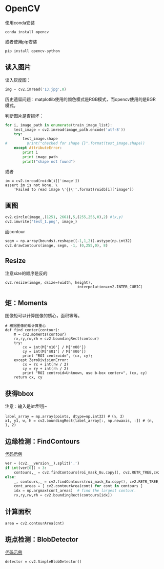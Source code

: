 # OpenCV

使用conda安装

```
conda install opencv
```
或者使用pip安装
```
pip install opencv-python
```

## 读入图片

读入灰度图：

```python
img = cv2.imread('13.jpg',0)
```

历史遗留问题：matplotlib使用的颜色模式是RGB模式，而opencv使用的是BGR模式。

判断图片是否损坏：

```python
for i, image_path in enumerate(train_image_list):
    test_image = cv2.imread(image_path.encode('utf-8'))
    try:
        test_image.shape
#         print("checked for shape {}".format(test_image.shape))
    except AttributeError:
        print i
        print image_path
        print("shape not found")
```

或者

```
im = cv2.imread(roidb[i]['image'])
assert im is not None, \
    'Failed to read image \'{}\''.format(roidb[i]['image'])
```

## 画图

```python
cv2.circle(image_,(1251, 2661),5,(255,255,0),2) #(x,y)
cv2.imwrite('test_1.png', image_)
```
画contour
```python
segm = np.array(bounds).reshape((-1,1,2)).astype(np.int32)
cv2.drawContours(image, segm, -1, (0,255,0), 8)
```


## Resize

注意size的顺序是反的

```
cv2.resize(image, dsize=(width, height), 
                                 interpolation=cv2.INTER_CUBIC)
```

## 矩：Moments

图像矩可以计算图像的质心，面积等等。

```
# 根据图像的矩计算重心 
def find_center(contour):
    M = cv2.moments(contour)
    rx,ry,rw,rh = cv2.boundingRect(contour)
    try:
        cx = int(M['m10'] / M['m00'])
        cy = int(M['m01'] / M['m00'])
        print "ROI centroid=", (cx, cy);
    except ZeroDivisionError:
        cx = rx + int(rw / 2)
        cy = ry + int(rh / 2)
        print "ROI centroid=Unknown, use b-box center=", (cx, cy)
    return cx, cy
```

## 获得bbox

注意：输入是int型哦~

```
label_array = np.array(points, dtype=np.int32) #（n, 2）
x1, y1, w, h = cv2.boundingRect(label_array[:, np.newaxis, :]) # (n, 1, 2)
```

## 边缘检测：FindContours

[代码示例](https://github.com/makelove/OpenCV-Python-Tutorial/blob/master/ch21-%E8%BD%AE%E5%BB%93Contours/21-findContour.py)

```python
ver = (cv2.__version__).split('.')
if int(ver[0]) < 3:
    contours,_ = cv2.findContours(roi_mask_8u.copy(), cv2.RETR_TREE,cv2.CHAIN_APPROX_SIMPLE)
else:
    _, contours,_ = cv2.findContours(roi_mask_8u.copy(), cv2.RETR_TREE,cv2.CHAIN_APPROX_SIMPLE)
    cont_areas = [ cv2.contourArea(cont) for cont in contours ]
    idx = np.argmax(cont_areas)  # find the largest contour.
    rx,ry,rw,rh = cv2.boundingRect(contours[idx])
```

## 计算面积

```
area = cv2.contourArea(cnt)
```

## 斑点检测：BlobDetector

[代码示例](https://github.com/makelove/OpenCV-Python-Tutorial/blob/master/ch25-%E6%96%91%E7%82%B9%E6%A3%80%E6%B5%8B/%E6%96%91%E7%82%B9%E6%A3%80%E6%B5%8BSimpleBlobDetector.py)

```
detector = cv2.SimpleBlobDetector()
```



